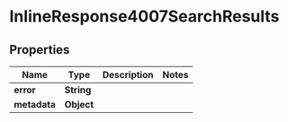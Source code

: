 
# InlineResponse4007SearchResults

## Properties
Name | Type | Description | Notes
------------ | ------------- | ------------- | -------------
**error** | **String** |  | 
**metadata** | **Object** |  | 




